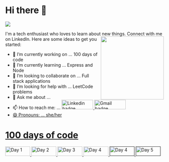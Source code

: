 # Hi there 👋
![](https://komarev.com/ghpvc/?username=renushinde)
<!--
**renushinde/renushinde** is a ✨ _special_ ✨ repository because its `README.md` (this file) appears on your GitHub profile.
![Header image](https://www.canva.com/design/DAEZQEEld7I/E-vnxnOxhWODv_CLqVwbPA/view?utm_content=DAEZQEEld7I&utm_campaign=designshare&utm_medium=link&utm_source=publishsharelink)
<!-- You can create your own header images using Canva, it has a lot of templates. If you do, use the following link https://www.canva.com/join/celeriac-tread-jellyfish -->
I'm a tech enthusiast who loves to learn about new things. Connect with me on LinkedIn.
<img align='right' src='https://media.giphy.com/media/bcKmIWkUMCjVm/giphy.gif' width='200"'>
Here are some ideas to get you started:

- 🔭 I’m currently working on ... 100 days of code
- 🌱 I’m currently learning ... Express and Node
- 👯 I’m looking to collaborate on ... Full stack applications
- 🤔 I’m looking for help with ... LeetCode problems
- 💬 Ask me about ... 
- 📫 How to reach me: ... <a href="https://www.linkedin.com/in/renushinde/"><img src="https://img.shields.io/badge/linkedin-%230064e7.svg?&style=for-the-badge&logo=linkedin&logoColor=white" height=30 width=100 alt="Linkedin badge"> <a href="mailto:renunikhilp@gmail.com"><img src="https://img.shields.io/badge/gmail-%23fd1745.svg?&style=for-the-badge&logo=gmail&logoColor=white" height=30 width=100 alt="Gmail badge"> 
- 😄 Pronouns: ... she/her

# 100 days of code
<a href="https://renushinde.github.io/Landing-Page-/"><img alt="Day 1" src="https://img.shields.io/badge/-Day 01-ff0027?style=for-the-badge&logo=day" height=30 width=79/>
<a href="https://renushinde.github.io/Horizon_Design/"><img alt="Day 2" src="https://img.shields.io/badge/-Day 02-f70063?style=for-the-badge&logo=day" height=30 width=79/> 
<a href="https://renushinde.github.io/Portfolioproject/"><img alt="Day 3" src="https://img.shields.io/badge/-Day 03-e20f79?style=for-the-badge&logo=day" height=30 width=79/> 
<a href="https://focused-banach-dcd803.netlify.app/"><img alt="Day 4" src="https://img.shields.io/badge/-Day 04-c91f8c?style=for-the-badge&logo=day" height=30 width=79/>
<a href=""><img alt="Day 4" src="https://img.shields.io/badge/-Day 04-a02bac?style=for-the-badge&logo=day" height=30 width=79/> 
<a href=""><img alt="Day 5" src="https://img.shields.io/badge/-Day 05-8436c3?style=for-the-badge&logo=day" height=30 width=79/>
